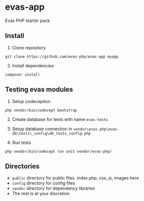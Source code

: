 # evas-app
Evas PHP starter pack

## Install
1. Clone repository
```
git clone https://github.com/evas-php/evas-app myapp
```
2. Install dependencies
```
composer install
```

## Testing evas modules
1. Setup codeception
```
php vendor/bin/codecept bootstrap
```
2. Create database for tests with name `evas-tests`

3. Setup database connection in `vendor\evas-php\evas-db\tests\_config\db_tests_config.php`

4. Run tests
```
php vendor/bin/codecept run unit vendor/evas-php/
```

## Directories
- `public` directory for public files. index.php, css, js, images here
- `config` directory for config files
- `vendor` directory for dependency libraries
- The rest is at your discretion 
